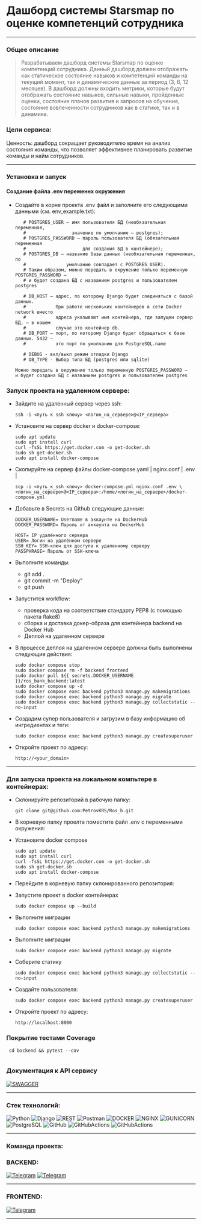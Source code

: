 #  Дашборд системы  Starsmap по оценке компетенций сотрудника
***
### Общее описание
> Разрабатываем дашборд системы  Starsmap по оценке компетенций сотрудника. Данный дашборд должен отображать 
  как статическое состояние навыков и компетенций команды на текущий момент, так и динамические данные за период 
  (3, 6, 12 месяцев). В дашборд должны входить метрики, которые будут отображать состояние навыков, сильные 
  навыки, пройденные оценки, состояние планов развития и запросов на обучение, состояние вовлеченности 
  сотрудников как в статике, так и в динамике.

### Цели сервиса:
  Ценность: дашборд сокращает руководителю время на анализ состояния команды, что позволяет эффективнее планировать 
  развитие команды и найм сотрудников.

***
### Установка и запуск

#### Создание файла .env переменнх окружения
- Создайте в корне проекта .env файл и заполните его следующими данными 
  (см. env_example.txt):
  ```
     # POSTGRES_USER — имя пользователя БД (необязательная переменная,
     #                 значение по умолчанию — postgres);
     # POSTGRES_PASSWORD — пароль пользователя БД (обязательная переменная
     #                     для создания БД в контейнере);
     # POSTGRES_DB — название базы данных (необязательная переменная, по
     #               умолчанию совпадает с POSTGRES_USER).
     # Таким образом, можно передать в окружение только переменную POSTGRES_PASSWORD —
     # и будет создана БД с названием postgres и пользователем postgres

     # DB_HOST — адрес, по которому Django будет соединяться с базой данных.
     #           При работе нескольких контейнеров в сети Docker network вместо
     #           адреса указывают имя контейнера, где запущен сервер БД, — в нашем
     #           случае это контейнер db.
     # DB_PORT — порт, по которому Django будет обращаться к базе данных. 5432 —
     #           это порт по умолчанию для PostgreSQL.name

     # DEBUG - вкл/выкл режим отладки Django
     # DB_TYPE - Выбор типа БД (postgres или sqlite)
  
  Можно передать в окружение только переменную POSTGRES_PASSWORD —
  и будет создана БД с названием postgres и пользователем postgres
  ```

### Запуск проекта на удаленном сервере:

- Зайдите на удаленный сервер через ssh:
  ```
  ssh -i <путь к ssh ключу> <логин_на_сервере>@<IP_сервера>
  ```
- Установите на сервер docker и docker-compose:
  ```
  sudo apt update
  sudo apt install curl
  curl -fsSL https://get.docker.com -o get-docker.sh
  sudo sh get-docker.sh
  sudo apt install docker-compose
  ```

- Скопируйте на сервер файлы docker-compose.yaml | nginx.conf | .env |
  ```
  scp -i <путь_к_ssh_ключу> docker-compose.yml nginx.conf .env \
  <логин_на_сервере>@<IP_сервера>:/home/<логин_на_сервере>/docker-compose.yml
  ```

- Добавьте в Secrets на Github следующие данные:

  ```
  DOCKER_USERNAME= Username в аккаунте на DockerHub
  DOCKER_PASSWORD= Пароль от аккаунта на DockerHub

  HOST= IP удалённого сервера
  USER= Логин на удалённом сервере
  SSH_KEY= SSH-ключ для доступа к удаленному серверу
  PASSPHRASE= Пароль от SSH-ключа

  ```
- Выполните команды:

  - git add .
  - git commit -m "Deploy"
  - git push

- Запустится workflow:

  - проверка кода на соответствие стандарту PEP8 (с помощью пакета flake8)
  - сборка и доставка докер-образа для контейнера backend на Docker Hub
  - Деплой на удаленном сервере


- В процессе деплоя на удаленном сервере должны быть выполнены следующие действия:

  ```
  sudo docker compose stop
  sudo docker compose rm -f backend frontend
  sudo docker pull ${{ secrets.DOCKER_USERNAME }}/ros_bank_backend:latest
  sudo docker compose up -d
  sudo docker compose exec backend python3 manage.py makemigrations
  sudo docker compose exec backend python3 manage.py migrate
  sudo docker compose exec backend python3 manage.py collectstatic --no-input
  ```
- Создадим супер пользователя и загрузим в базу информацию об ингредиентах и теги:
  ```
  sudo docker compose exec backend python3 manage.py createsuperuser
  ```
- Откройте проект по адресу:
  ```
  http://<your_domain>
  ```


***

### Для запуска проекта на локальном компьтере в контейнерах:

- Cклонируйте репозиторий в рабочую папку:
  ```
  git clone git@github.com:PetrovKRS/Ros_b.git
  ```
- В корневую папку проелта поместите файл .env с переменными окружения:

- Установите docker compose
  ```
  sudo apt update
  sudo apt install curl
  curl -fsSL https://get.docker.com -o get-docker.sh
  sudo sh get-docker.sh
  sudo apt install docker-compose
  ```
- Перейдите в корневую папку склонированного репозитория:
- Запустите проект в docker контейнерах
  ```
  sudo docker compose up --build
  ```
- Выполните миграции
  ``` 
  sudo docker compose exec backend python3 manage.py makemigrations
  ```
- Выполните миграции
  ```
  sudo docker compose exec backend python3 manage.py migrate
  ```
- Соберите статику
  ```
  sudo docker compose exec backend python3 manage.py collectstatic --no-input
  ```
- Создайте пользователя:
  ```
  sudo docker compose exec backend python3 manage.py createsuperuser
  ```
- Откройте проект по адресу:
  ```
  http://localhost:8000
  ```

### Покрытие тестами Coverage
  ```
   cd backend && pytest --cov
    
  ```

### Документация к API сервису
[![SWAGGER](https://img.shields.io/badge/-swagger-df?style=for-the-badge&logo=swagger&labelColor=black&color=blue)](https://rosb-hakaton.ddns.net/swagger/)

***

### <b> Стек технологий: </b>

![Python](https://img.shields.io/badge/-Python_3.12-df?style=for-the-badge&logo=Python&labelColor=yellow&color=blue)
![Django](https://img.shields.io/badge/-Django-df?style=for-the-badge&logo=Django&labelColor=darkgreen&color=blue)
![REST](https://img.shields.io/badge/-REST-df?style=for-the-badge&logo=Django&labelColor=darkgreen&color=blue)
![Postman](https://img.shields.io/badge/-Postman-df?style=for-the-badge&logo=Postman&labelColor=black&color=blue)
![DOCKER](https://img.shields.io/badge/-DOCKER-df?style=for-the-badge&logo=DOCKER&labelColor=lightblue&color=blue)
![NGINX](https://img.shields.io/badge/-Nginx-df?style=for-the-badge&logo=NGINX&labelColor=green&color=blue)
![GUNICORN](https://img.shields.io/badge/-Gunicorn-df?style=for-the-badge&logo=Gunicorn&labelColor=lightgreen&color=blue)
![PostgreSQL](https://img.shields.io/badge/-PostgreSQL-df?style=for-the-badge&logo=PostgreSQL&labelColor=lightblue&color=blue)
![GitHub](https://img.shields.io/badge/-GitHub-df?style=for-the-badge&logo=GitHub&labelColor=black&color=blue)
![GitHubActions](https://img.shields.io/badge/-GitHubActions-df?style=for-the-badge&logo=GitHubActions&labelColor=black&color=blue)
![GitHubActions](https://img.shields.io/badge/-CI/CD-df?style=for-the-badge&logo=CI/CD&labelColor=black&color=blue)
***
### Команда проекта:
### 
### BACKEND:
[![Telegram](https://img.shields.io/badge/-Андрей_Петров-df?style=for-the-badge&logo=Telegram&labelColor=black&color=blue)](https://github.com/PetrovKRS)
[![Telegram](https://img.shields.io/badge/-Шукало_Родион-df?style=for-the-badge&logo=Telegram&labelColor=black&color=blue)](https://github.com/SHURSHALO)
***
### FRONTEND:
[![Telegram](https://img.shields.io/badge/-Николай_Сидорчук-df?style=for-the-badge&logo=Telegram&labelColor=black&color=blue)](https://github.com/k0t1k777)
***
